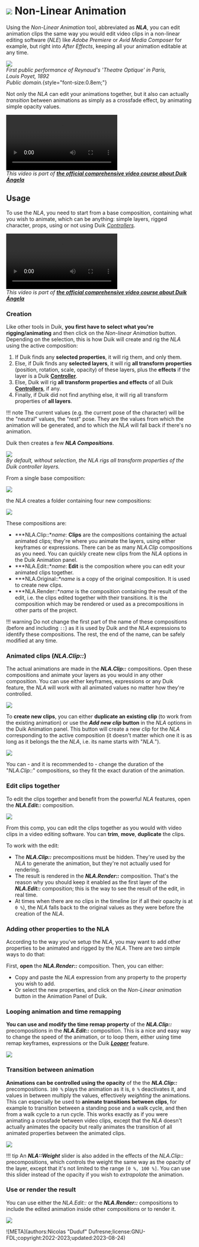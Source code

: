 # ![](../../img/duik/icons/nla.svg) Non-Linear Animation

Using the *Non-Linear Animation* tool, abbreviated as ***NLA***, you can edit animation clips the same way you would edit video clips in a non-linear editing software (*NLE*) like *Adobe Premiere* or *Avid Media Composer* for example, but right into *After Effects*, keeping all your animation editable at any time.

![](../../img/illustration/Theatreoptique.png)  
*First public performance of Reynaud's 'Theatre Optique' in Paris,  
Louis Poyet, 1892  
Public domain.*{style="font-size:0.8em;"}

Not only the *NLA* can edit your animations together, but it also can actually *transition* between animations as simply as a crossfade effect, by animating simple opacity values.

![RXLAB_VIDEO](https://rxlaboratory.org/wp-content/uploads/rx-videos/Duik17_M01_Intro__EN_720.mp4)  
*This video is part of [__the official comprehensive video course about Duik Ángela__](https://rxlaboratory.org/product/the-official-comprehensive-video-course-about-duik-angela/)*

## Usage

To use the *NLA*, you need to start from a base composition, containing what you wish to animate, which can be anything: simple layers, rigged character, props, using or not using Duik [*Controllers*](../controllers/index.md).

![RXLAB_VIDEO](https://rxlaboratory.org/wp-content/uploads/rx-videos/Duik17_M02_Usage__EN_720.mp4)  
*This video is part of [__the official comprehensive video course about Duik Ángela__](https://rxlaboratory.org/product/the-official-comprehensive-video-course-about-duik-angela/)*

### Creation

Like other tools in Duik, **you first have to select what you're rigging/animating** and then click on the *Non-linear Animation* button. Depending on the selection, this is how Duik will create and rig the *NLA* using the active composition:

1. If Duik finds any **selected properties**, it will rig them, and only them.
2. Else, if Duik finds any **selected layers**, it will rig **all transform properties** (position, rotation, scale, opacity) of these layers, plus the **effects** if the layer is a Duik [**Controller**](../controllers/index.md).
3. Else, Duik will rig **all transform properties and effects** of all Duik [**Controllers**](../controllers/index.md), if any.
4. Finally, if Duik did not find anything else, it will rig all transform properties of **all layers**.

!!! note
    The current values (e.g. the current pose of the character) will be the "neutral" values, the "rest" pose. They are the values from which the animation will be generated, and to which the *NLA* will fall back if there's no animation.

Duik then creates a few ***NLA Compositions***.

![](../../img/duik/animation/create_nla.gif)  
*By default, without selection, the *NLA* rigs all transform properties of the Duik controller layers.*

From a single base composition:

![](../../img/duik/animation/nla_before.png)

the *NLA* creates a folder containing four new compositions:

![](../../img/duik/animation/nla_after.png)

These compositions are:

- ***NLA.Clip::**name*: **Clips** are the compositions containing the actual animated clips; they're where you animate the layers, using either keyframes or expressions. There can be as many *NLA.Clip* compositions as you need. You can quickly create new clips from the *NLA* options in the Duik Animation panel.
- ***NLA.Edit::**name*: **Edit** is the composition where you can edit your animated clips together.
- ***NLA.Original::**name* is a copy of the original composition. It is used to create new clips.
- ***NLA.Render::**name* is the composition containing the result of the edit, i.e. the clips edited together with their transitions. It is the composition which may be rendered or used as a precompositions in other parts of the project.

!!! warning
    Do not change the first part of the name of these compositions (before and including `::`) as it is used by Duik and the *NLA* expressions to identify these compositions. The rest, the end of the name, can be safely modified at any time.

### Animated clips (*NLA.Clip::*)

The actual animations are made in the ***NLA.Clip::*** compositions. Open these compositions and animate your layers as you would in any other composition. You can use either keyframes, expressions or any Duik feature, the *NLA* will work with all animated values no matter how they're controlled.

![](../../img/duik/animation/nla_add_new_clip.png)

To **create new clips**, you can either **duplicate an existing clip** (to work from the existing animation) or use the __*Add new clip* button__ in the *NLA* options in the Duik Animation panel. This button will create a new clip for the *NLA* corresponding to the active composition (it doesn't matter which one it is as long as it belongs the the *NLA*, i.e. its name starts with "*NLA.*").

![](../../img/duik/animation/nla_add_clip.gif)

You can - and it is recommended to - change the duration of the "*NLA.Clip::*" compositions, so they fit the exact duration of the animation.

### Edit clips together

To edit the clips together and benefit from the powerful *NLA* features, open the ***NLA.Edit::*** composition.

![](../../img/duik/animation/nla_edit_comp.png)

From this comp, you can edit the clips together as you would with video clips in a video editing software. You can **trim**, **move**, **duplicate** the clips.

To work with the edit:

- The ***NLA.Clip::*** precompositions must be hidden. They're used by the *NLA* to generate the animation, but they're not actually used for rendering.
- The result is rendered in the ***NLA.Render::*** composition. That's the reason why you should keep it enabled as the first layer of the ***NLA.Edit::*** composition; this is the way to see the result of the edit, in real time.
- At times when there are no clips in the timeline (or if all their opacity is at `0 %`), the *NLA* falls back to the original values as they were before the creation of the *NLA*.

### Adding other properties to the NLA

According to the way you've setup the *NLA*, you may want to add other properties to be animated and rigged by the *NLA*. There are two simple ways to do that:

First, **open** the ***NLA.Render::*** composition. Then, you can either:

- Copy and paste the *NLA* expression from any property to the property you wish to add.
- Or select the new properties, and click on the *Non-Linear animation* button in the Animation Panel of Duik.

### Looping animation and time remapping

**You can use and modify the time remap property** of the ***NLA.Clip::*** precompositions in the ***NLA.Edit::*** composition. This is a nice and easy way to change the speed of the animation, or to loop them, either using time remap keyframes, expressions or the Duik [***Looper***](../automation/looper.md) feature.

![](../../img/duik/animation/nla_looper.png)

### Transition between animation

**Animations can be controlled using the opacity** of the the ***NLA.Clip::*** precompositions. `100 %` plays the animation as it is, `0 %` deactivates it, and values in between multiply the values, effectively *weighting* the animations. This can especially be used to **animate transitions between clips**, for example to transition between a standing pose and a walk cycle, and then from a walk cycle to a run cycle. This works exactly as if you were animating a crossfade between video clips, except that the *NLA* doesn't actually animates the opacity but really animates the transition of all animated properties between the animated clips.

![](../../img/duik/animation/nla_transition.png)

!!! tip
    An ***NLA::Weight*** slider is also added in the effects of the *NLA.Clip::* precompositions, which controls the weight the same way as the opacity of the layer, except that it's not limited to the range `[0 %, 100 %]`. You can use this slider instead of the opacity if you wish to *extrapolate* the animation.

### Use or render the result

You can use either the *NLA.Edit::* or the ***NLA.Render::*** compositions to include the edited animation inside other compositions or to render it.

![](../../img/duik/animation/nla_render.png)


![META](authors:Nicolas "Duduf" Dufresne;license:GNU-FDL;copyright:2022-2023;updated:2023-08-24)
